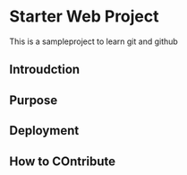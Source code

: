 # Starter Web Project
This is a sampleproject to learn git and github

## Introudction


## Purpose

## Deployment

## How to COntribute
